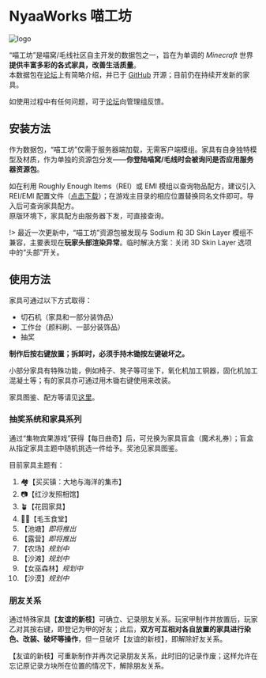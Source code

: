 # NyaaWorks 喵工坊

![logo](https://global.cdn.mikupics.cn/2024/07/08/668aeb313b348.png)

“喵工坊”是喵窝/毛线社区自主开发的数据包之一，旨在为单调的 *Minecraft* 世界**提供丰富多彩的各式家具，改善生活质量**。  
本数据包在[论坛](https://community.craft.moe/d/5131)上有简略介绍，并已于 [GitHub](https://github.com/Acappellia/NyaaWorks) 开源；目前仍在持续开发新的家具。

如使用过程中有任何问题，可于[论坛](https://community.craft.moe/d/4102)向管理组反馈。

## 安装方法

作为数据包，“喵工坊”仅需于服务器端加载，无需客户端模组。家具有自身独特模型及材质，作为单独的资源包分发——**你登陆喵窝/毛线时会被询问是否应用服务器资源包**。

如在利用 Roughly Enough Items（REI）或 EMI 模组以查询物品配方，建议引入 REI/EMI 配置文件（[点击下载](https://pan.suzakuwcx.com/d/guest/samurai/%5BNyaaWorks%20%E5%96%B5%E5%B7%A5%E5%9D%8A%5D%20REI%20%E4%B8%8E%20EMI%20%E9%85%8D%E7%BD%AE%E5%AF%BC%E5%85%A5%20v1.3.zip?sign=Q4lJ8kR2oxtcZL81wetnSPOqHHGxAoykXAHs9YOIBrc=:0)）；在游戏主目录的相应位置替换同名文件即可。导入后可查询家具配方。  
原版环境下，家具配方由服务器下发，可直接查询。

!> 最近一次更新中，“喵工坊”资源包被发现与 Sodium 和 3D Skin Layer 模组不兼容，主要表现在**玩家头部渲染异常**。临时解决方案：关闭 3D Skin Layer 选项中的“头部”开关。

## 使用方法

家具可通过以下方式取得：

- 切石机（家具和一部分装饰品）
- 工作台（颜料刷、一部分装饰品）
- 抽奖

**制作后按右键放置；拆卸时，必须手持木锄按左键破坏之。**

小部分家具有特殊功能，例如椅子、凳子等可坐下，氧化机加工铜器，固化机加工混凝土等；有的家具亦可通过用木锄右键使用来改装。

家具图鉴、配方等请见[这里](nyaa/items/nyaaworks.md)。

### 抽奖系统和家具系列

通过“集物宾果游戏”获得【每日曲奇】后，可兑换为家具盲盒（魔术礼券）；盲盒从指定家具主题中随机挑选一件给予。奖池见家具图鉴。

目前家具主题有：

1. :houses:【买买镇：大地与海洋的集市】
1. :camera:【红沙发照相馆】
1. :potted_plant:【花园家具】
1. :cook:【毛玉食堂】
1. 【池塘】*即将推出*
1. 【露营】*即将推出*
1. 【农场】*规划中*
1. 【沙滩】*规划中*
1. 【女巫森林】*规划中*
1. 【沙漠】*规划中*

### 朋友关系

通过特殊家具【**友谊的新枝**】可确立、记录朋友关系。玩家甲制作并放置后，玩家乙对其按右键，即登记为甲的好友；此后，**双方可互相对各自放置的家具进行染色、改装、破坏等操作**，但一旦破坏【友谊的新枝】，即解除好友关系。

【友谊的新枝】可重新制作并再次记录朋友关系，此时旧的记录作废；这样允许在忘记原记录方块所在位置的情况下，解除朋友关系。
